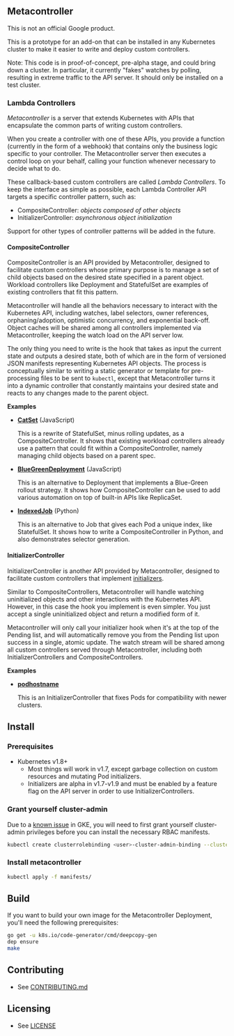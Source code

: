 ## Metacontroller

This is not an official Google product.

This is a prototype for an add-on that can be installed in any Kubernetes
cluster to make it easier to write and deploy custom controllers.

Note: This code is in proof-of-concept, pre-alpha stage, and could bring down a
cluster.
In particular, it currently "fakes" watches by polling, resulting in extreme
traffic to the API server.
It should only be installed on a test cluster.

### Lambda Controllers

*Metacontroller* is a server that extends Kubernetes with APIs that encapsulate
the common parts of writing custom controllers.

When you create a controller with one of these APIs, you provide a function
(currently in the form of a webhook) that contains only the business logic
specific to your controller.
The Metacontroller server then executes a control loop on your behalf,
calling your function whenever necessary to decide what to do.

These callback-based custom controllers are called *Lambda Controllers*.
To keep the interface as simple as possible, each Lambda Controller API targets
a specific controller pattern, such as:

* CompositeController: *objects composed of other objects*
* InitializerController: *asynchronous object initialization*

Support for other types of controller patterns will be added in the future.

#### CompositeController

CompositeController is an API provided by Metacontroller, designed to facilitate
custom controllers whose primary purpose is to manage a set of child objects
based on the desired state specified in a parent object.
Workload controllers like Deployment and StatefulSet are examples of existing
controllers that fit this pattern.

Metacontroller will handle all the behaviors necessary to interact with the
Kubernetes API, including watches, label selectors, owner references,
orphaning/adoption, optimistic concurrency, and exponential back-off.
Object caches will be shared among all controllers implemented via
Metacontroller, keeping the watch load on the API server low.

The only thing you need to write is the hook that takes as input the current
state and outputs a desired state, both of which are in the form of versioned
JSON manifests representing Kubernetes API objects.
The process is conceptually similar to writing a static generator or template
for pre-processing files to be sent to `kubectl`, except that Metacontroller
turns it into a dynamic controller that constantly maintains your desired state
and reacts to any changes made to the parent object.

**Examples**

* [**CatSet**](examples/catset) (JavaScript)

  This is a rewrite of StatefulSet, minus rolling updates, as a
  CompositeController.
  It shows that existing workload controllers already use a pattern that could
  fit within a CompositeController, namely managing child objects based on a
  parent spec.

* [**BlueGreenDeployment**](examples/bluegreen) (JavaScript)

  This is an alternative to Deployment that implements a Blue-Green rollout
  strategy.
  It shows how CompositeController can be used to add various automation on top
  of built-in APIs like ReplicaSet.

* [**IndexedJob**](examples/indexedjob) (Python)

  This is an alternative to Job that gives each Pod a unique index, like
  StatefulSet.
  It shows how to write a CompositeController in Python, and also demonstrates
  selector generation.

#### InitializerController

InitializerController is another API provided by Metacontroller, designed to
facilitate custom controllers that implement [initializers](https://kubernetes.io/docs/admin/extensible-admission-controllers/#initializers).

Similar to CompositeControllers, Metacontroller will handle watching
uninitialized objects and other interactions with the Kubernetes API.
However, in this case the hook you implement is even simpler.
You just accept a single uninitialized object and return a modified form of it.

Metacontroller will only call your initializer hook when it's at the top of the
Pending list, and will automatically remove you from the Pending list upon
success in a single, atomic update.
The watch stream will be shared among all custom controllers served through
Metacontroller, including both InitializerControllers and CompositeControllers.

**Examples**

* [**podhostname**](examples/initializer)

  This is an InitializerController that fixes Pods for compatibility with newer
  clusters.

## Install

### Prerequisites

* Kubernetes v1.8+
  * Most things will work in v1.7, except garbage collection on custom resources
    and mutating Pod initializers.
  * Initializers are alpha in v1.7-v1.9 and must be enabled by a feature flag on
    the API server in order to use InitializerControllers.

### Grant yourself cluster-admin

Due to a [known issue](https://cloud.google.com/container-engine/docs/role-based-access-control#defining_permissions_in_a_role)
in GKE, you will need to first grant yourself cluster-admin privileges before
you can install the necessary RBAC manifests.

```sh
kubectl create clusterrolebinding <user>-cluster-admin-binding --clusterrole=cluster-admin --user=<user>@<domain>
```

### Install metacontroller

```sh
kubectl apply -f manifests/
```

## Build

If you want to build your own image for the Metacontroller Deployment,
you'll need the following prerequisites:

```sh
go get -u k8s.io/code-generator/cmd/deepcopy-gen
dep ensure
make
```

## Contributing

* See [CONTRIBUTING.md](CONTRIBUTING.md)

## Licensing

* See [LICENSE](LICENSE)
